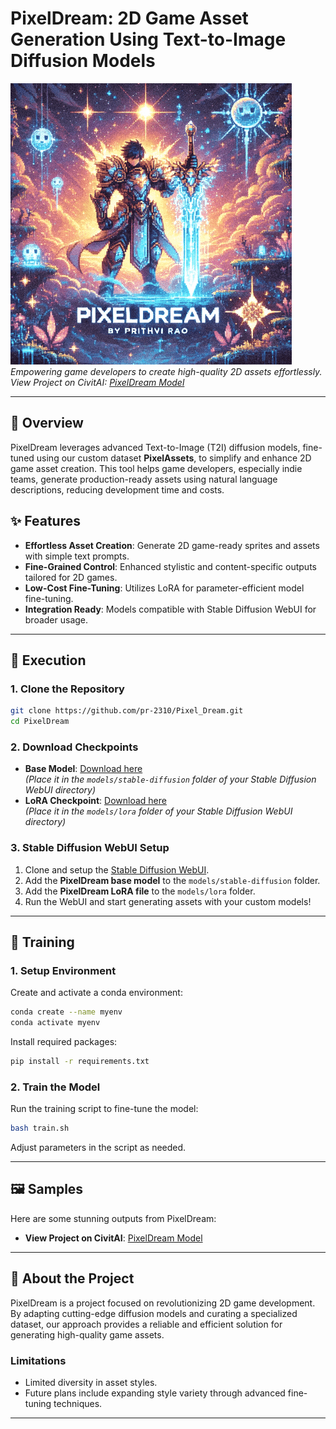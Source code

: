 
# PixelDream: 2D Game Asset Generation Using Text-to-Image Diffusion Models

![PixelDream in Action](pr_pixel_dream.gif)  
*Empowering game developers to create high-quality 2D assets effortlessly.*    
*View Project on CivitAI: [PixelDream Model](https://civitai.green/user/prithvirao/models?sort=Newest)*

---

## 🌟 Overview  
PixelDream leverages advanced Text-to-Image (T2I) diffusion models, fine-tuned using our custom dataset **PixelAssets**, to simplify and enhance 2D game asset creation. This tool helps game developers, especially indie teams, generate production-ready assets using natural language descriptions, reducing development time and costs.  

## ✨ Features  
- **Effortless Asset Creation**: Generate 2D game-ready sprites and assets with simple text prompts.  
- **Fine-Grained Control**: Enhanced stylistic and content-specific outputs tailored for 2D games.  
- **Low-Cost Fine-Tuning**: Utilizes LoRA for parameter-efficient model fine-tuning.  
- **Integration Ready**: Models compatible with Stable Diffusion WebUI for broader usage.

---

## 🚀 Execution  

### 1. Clone the Repository  
```bash
git clone https://github.com/pr-2310/Pixel_Dream.git
cd PixelDream
```

### 2. Download Checkpoints  
- **Base Model**: [Download here](https://civitai.green/models/1010709/pixeldream)  
  *(Place it in the `models/stable-diffusion` folder of your Stable Diffusion WebUI directory)*  
- **LoRA Checkpoint**: [Download here](https://civitai.green/models/1010793/pixeldreamlora)  
  *(Place it in the `models/lora` folder of your Stable Diffusion WebUI directory)*  

### 3. Stable Diffusion WebUI Setup  
1. Clone and setup the [Stable Diffusion WebUI](https://github.com/AUTOMATIC1111/stable-diffusion-webui).  
2. Add the **PixelDream base model** to the `models/stable-diffusion` folder.  
3. Add the **PixelDream LoRA file** to the `models/lora` folder.  
4. Run the WebUI and start generating assets with your custom models!

---

## 🎨 Training  

### 1. Setup Environment  
Create and activate a conda environment:  
```bash
conda create --name myenv
conda activate myenv
```

Install required packages:  
```bash
pip install -r requirements.txt
```

### 2. Train the Model  
Run the training script to fine-tune the model:  
```bash
bash train.sh
```
Adjust parameters in the script as needed.

---

## 🖼️ Samples  
Here are some stunning outputs from PixelDream:

- **View Project on CivitAI**: [PixelDream Model](https://civitai.green/posts/9920670)

---

## 📝 About the Project  
PixelDream is a project focused on revolutionizing 2D game development. By adapting cutting-edge diffusion models and curating a specialized dataset, our approach provides a reliable and efficient solution for generating high-quality game assets.  

### Limitations  
- Limited diversity in asset styles.  
- Future plans include expanding style variety through advanced fine-tuning techniques.

---
